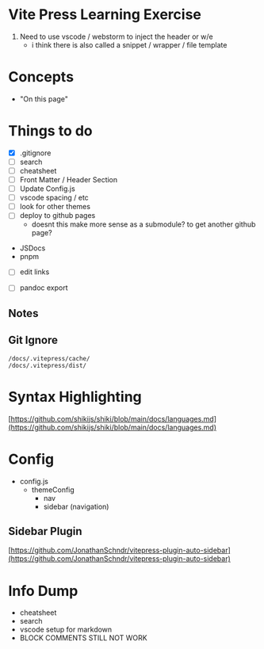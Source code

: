 # Vite Press Learning Exercise
1. Need to use vscode / webstorm to inject the header or w/e
    * i think there is also called a snippet / wrapper / file template

# Concepts
* "On this page"


# Things to do
* [x] .gitignore
* [ ] search
* [ ] cheatsheet
* [ ] Front Matter / Header Section
* [ ] Update Config.js
* [ ] vscode spacing / etc
* [ ] look for other themes
* [ ] deploy to github pages
  * doesnt this make more sense as a submodule? to get another github page?
* JSDocs
* pnpm
* [ ] edit links
* [ ] pandoc export



Notes
---
## Git Ignore
```gitignore
/docs/.vitepress/cache/
/docs/.vitepress/dist/
```
# Syntax Highlighting
[https://github.com/shikijs/shiki/blob/main/docs/languages.md](https://github.com/shikijs/shiki/blob/main/docs/languages.md)

# Config
* config.js
  * themeConfig
    * nav  
    * sidebar (navigation)
## Sidebar Plugin
[https://github.com/JonathanSchndr/vitepress-plugin-auto-sidebar](https://github.com/JonathanSchndr/vitepress-plugin-auto-sidebar)


# Info Dump
* cheatsheet
* search
* vscode setup for markdown
* BLOCK COMMENTS STILL NOT WORK
